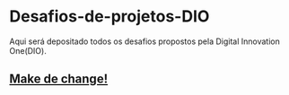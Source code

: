 # Desafios-de-projetos-DIO
Aqui será depositado todos os desafios propostos pela Digital Innovation One(DIO). 

## [Make de change!](https://www.dio.me)
